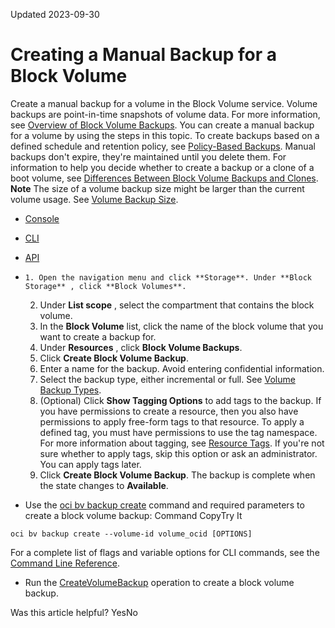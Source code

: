 Updated 2023-09-30
# Creating a Manual Backup for a Block Volume
Create a manual backup for a volume in the Block Volume service.
Volume backups are point-in-time snapshots of volume data. For more information, see [Overview of Block Volume Backups](https://docs.oracle.com/en-us/iaas/Content/Block/Concepts/blockvolumebackups.htm#Overview_of_Block_Volume_Backups). You can create a manual backup for a volume by using the steps in this topic. To create backups based on a defined schedule and retention policy, see [Policy-Based Backups](https://docs.oracle.com/en-us/iaas/Content/Block/Tasks/schedulingvolumebackups.htm#PolicyBased_Backups). 
Manual backups don't expire, they're maintained until you delete them.
For information to help you decide whether to create a backup or a clone of a boot volume, see [Differences Between Block Volume Backups and Clones](https://docs.oracle.com/en-us/iaas/Content/Block/Concepts/blockvolumebackups.htm#backupsvsclones).
**Note** The size of a volume backup size might be larger than the current volume usage. See [Volume Backup Size](https://docs.oracle.com/en-us/iaas/Content/Block/Concepts/blockvolumebackups.htm#Size).
  * [Console](https://docs.oracle.com/en-us/iaas/Content/Block/Tasks/backingupavolume.htm)
  * [CLI](https://docs.oracle.com/en-us/iaas/Content/Block/Tasks/backingupavolume.htm)
  * [API](https://docs.oracle.com/en-us/iaas/Content/Block/Tasks/backingupavolume.htm)


  *     1. Open the navigation menu and click **Storage**. Under **Block Storage** , click **Block Volumes**. 
    2. Under **List scope** , select the compartment that contains the block volume.
    3. In the **Block Volume** list, click the name of the block volume that you want to create a backup for.
    4. Under **Resources** , click **Block Volume Backups**.
    5. Click **Create Block Volume Backup**.
    6. Enter a name for the backup. Avoid entering confidential information.
    7. Select the backup type, either incremental or full. See [Volume Backup Types](https://docs.oracle.com/en-us/iaas/Content/Block/Concepts/blockvolumebackups.htm#backuptype). 
    8. (Optional) Click **Show Tagging Options** to add tags to the backup. If you have permissions to create a resource, then you also have permissions to apply free-form tags to that resource. To apply a defined tag, you must have permissions to use the tag namespace. For more information about tagging, see [Resource Tags](https://docs.oracle.com/iaas/Content/General/Concepts/resourcetags.htm). If you're not sure whether to apply tags, skip this option or ask an administrator. You can apply tags later. 
    9. Click **Create Block Volume Backup**.
The backup is complete when the state changes to **Available**.
  * Use the [oci bv backup create](https://docs.oracle.com/iaas/tools/oci-cli/latest/oci_cli_docs/cmdref/bv/backup/create.html) command and required parameters to create a block volume backup:
Command
CopyTry It
```
oci bv backup create --volume-id volume_ocid [OPTIONS]
```

For a complete list of flags and variable options for CLI commands, see the [Command Line Reference](https://docs.oracle.com/iaas/tools/oci-cli/latest/oci_cli_docs/index.html).
  * Run the [CreateVolumeBackup](https://docs.oracle.com/iaas/api/#/en/iaas/latest/VolumeBackup/CreateVolumeBackup.html) operation to create a block volume backup.


Was this article helpful?
YesNo

